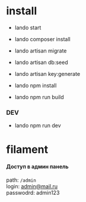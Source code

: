 # install

- lando start

- lando composer install
- lando artisan migrate
- lando artisan db:seed
- lando artisan key:generate

- lando npm install
- lando npm run build

### DEV

- lando npm run dev

# filament

#### Доступ в админ панель

path: `/admin`  
login: admin@mail.ru  
passwodrd: admin123
